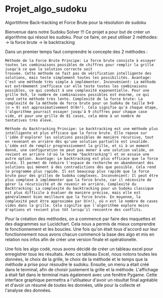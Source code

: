 # Projet_algo_sudoku
Algortithme Back-tracking et Force Brute  pour la résolution de sudoku

Bienvenue dans notre Sudoku Solver !!! Ce projet a pour but de créer un algorithme qui résout les sudoku. Pour ce faire, on peut utiliser 2 méthodes: -> la force brute -> le backtracking

Dans un premier temps faut comprendre le concepte des 2 méthodes :

    Méthode de la Force Brute Principe: La force brute consiste à essayer toutes les combinaisons possibles de chiffres pour remplir la grille jusqu'à ce que la solution correcte soit
    trouvée. Cette méthode ne fait pas de vérification intelligente des solutions, mais teste simplement toutes les possibilités. Avantage: C'est une méthode très simple à implémenter. Inconvénient: La méthode est extrêmement inefficace car elle teste toutes les combinaisons possibles, ce qui conduit à une complexité exponentielle. Pour une grille 9x9, le nombre de combinaisons possibles est énorme, ce qui rend cette méthode très lente. Complexité de la force brute: La complexité de la méthode de force brute pour un Sudoku de taille 9×9 (n = 9) est approximativement O(9n²). Cela signifie qu'à chaque étape, l'algorithme pourrait essayer jusqu'à 9 chiffres pour chaque case vide, et pour une grille de 81 cases, cela mène à un nombre de tentatives très élevé.

    Méthode du Backtracking Principe: Le backtracking est une méthode plus intelligente et plus efficace que la force brute. Elle repose sur l'idée d'explorer les solutions possibles de manière récursive, tout en revenant en arrière dès qu'une solution partielle est invalide. L'idée est de remplir progressivement la grille, et si à un moment donné, une configuration ne peut pas mener à une solution valide, on revient en arrière (d'où le terme "backtracking") et on essaie une autre option. Avantage: Le backtracking est plus efficace que la force brute. Il permet de réduire l'espace de recherche en abandonnant des solutions qui mènent à des contradictions dès que possible. Cela rend le programme plus rapide. Il est beaucoup plus rapide que la force brute pour des grilles de Sudoku complexes. Inconvénient: Il peut être plus complexe à implémenter que la force brute, car il nécessite de gérer la récursivité et de revenir en arrière. Complexité du Backtracking: La complexité du backtracking pour un Sudoku classique est plus difficile à évaluer de manière précise, mais elle est généralement bien meilleure que la force brute. En moyenne, la complexité peut être approximée par O(n!), où 𝑛 est le nombre de cases vides dans la grille. Cela signifie que l'algorithme explore moins d'options et revient plus tôt lorsqu'il rencontre des conflits.

Pour la création des méthodes, on a commencé par faire des maquettes et des diagrammes sur Lucidchart. Cela nous a permis de mieux comprendre le fonctionnement et les boucles. Une fois qu'on était tous d'accord sur leur fonctionnement nous avons chacun commencé la base des algo et mis en relation nos infos afin de créer une version finale et opérationelle.

Une fois les algo codé, nous avons décidé de créer un tableau excel pour enregistrer tous les résultats. Avec ce tableau Excel, nous notons toutes les données, le choix de la grille, le choix de la méthode et le temps que la méthode a prise pour résoudre le sudoku. Ensuite, un menu a était créé dans le terminal, afin de choisir justement la grille et la méthode. L'affichage a était fait dans le terminal mais également avec une fenêtre Pygame. Cette interface graphique permettra a l'utilsateur d'avoir un résultat final agréable et d'avoir un résumé de toutes les données, utile pour la collecte et l'analyse des données.
